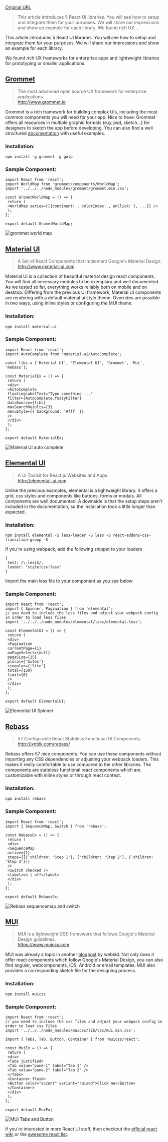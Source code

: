 
[Original URL](http://blog.webkid.io/react-ui-libraries/)

> This article introduces 5 React UI libraries. You will see how to setup and integrate them for your purposes. We will share our impressions and show an example for each library. We found rich UX...

This article introduces 5 React UI libraries. You will see how to setup and integrate them for your purposes. We will share our impressions and show an example for each library.

We found rich UX frameworks for enterprise apps and lightweight libraries for prototyping or smaller applications.

## [](http://blog.webkid.io/react-ui-libraries/#Grommet "Grommet")[Grommet](http://www.grommet.io)

> The most advanced open source UX framework for enterprise applications.<br>
> <http://www.grommet.io>

Grommet is a rich framework for building complex UIs, including the most common components you will need for your app. Nice to have: Grommet offers all resources in multiple graphic formats (e.g. psd, sketch...) for designers to sketch the app before developing. You can also find a well structured [documentation](http://www.grommet.io/docs/develop/get-started) with useful examples.

### [](http://blog.webkid.io/react-ui-libraries/#Installation "Installation:")Installation:

```
npm install -g grommet -g gulp
```

### [](http://blog.webkid.io/react-ui-libraries/#Sample-Component "Sample Component:")Sample Component:

```
import React from 'react';
import WorldMap from 'grommet/components/WorldMap';
import '../../../node_modules/grommet/grommet.min.css';

const GrometWorldMap = () => {
 return (
 <WorldMap series={[{continent: , colorIndex: , onClick: }, ...]} />
 );
};

export default GrometWorldMap;
```

![grommet world map](http://blog.webkid.io/react-ui-libraries/grommet_worldmap.png "grommet world map")

## [](http://blog.webkid.io/react-ui-libraries/#Material-UI "Material UI")[Material UI](http://www.material-ui.com)

> A Set of React Components that Implement Google's Material Design.<br>
> <http://www.material-ui.com>

Material UI is a collection of beautiful material design react components. You will find all necessary modules to be exemplary and well documented. As we tested so far, everything works reliably both on mobile and on desktop. Differing from the previous UI framework, Material UI components are rendering with a default material ui style theme. Overrides are possible in two ways, using inline styles or configuring the MUI theme.

### [](http://blog.webkid.io/react-ui-libraries/#Installation-1 "Installation:")Installation:

```
npm install material-ui
```

### [](http://blog.webkid.io/react-ui-libraries/#Sample-Component-1 "Sample Component:")Sample Component:

```
import React from 'react';
import AutoComplete from 'material-ui/AutoComplete';

const libs = ['Material UI', 'Elemental UI', 'Grommet', 'Mui', 'Rebass'];

const MaterialEx = () => {
 return (
 <div>
 <AutoComplete
 floatingLabelText="Type something ..."
 filter={AutoComplete.fuzzyFilter}
 dataSource={libs}
 maxSearchResults={3}
 menuStyle={{ background: '#fff' }}
 />
 </div>
 );
};

export default MaterialEx;
```

![Material UI auto complete](http://blog.webkid.io/react-ui-libraries/Material_Auto.gif "Material UI auto complete")

## [](http://blog.webkid.io/react-ui-libraries/#Elemental-UI "Elemental UI")[Elemental UI](http://elemental-ui.com)

> A UI Toolkit for React.js Websites and Apps.<br>
> <http://elemental-ui.com>

Unlike the previous examples, elemental is a lightweight library. It offers a grid, css styles and components like buttons, forms or modals. All components are well documented. A downside is that the setup steps aren't included in the documentation, so the installation took a little longer than expected.

### [](http://blog.webkid.io/react-ui-libraries/#Installation-2 "Installation:")Installation:

```
npm install elemental -S less-loader -S less -S react-addons-css-transition-group -S
```

If you´re using webpack, add the following snippet to your loaders

```
{
 test: /\.less$/,
 loader: "style!css!less"
}
```

Import the main less file to your component as you see below

### [](http://blog.webkid.io/react-ui-libraries/#Sample-Component-2 "Sample Component:")Sample Component:

```
import React from 'react';
import { Spinner, Pagination } from 'elemental';
// you need to include the less files and adjust your webpack config in order to load less files
import '../../../node_modules/elemental/less/elemental.less';

const ElementalUI = () => {
 return (
 <div>
 <Pagination
 currentPage={1}
 onPageSelect={null}
 pageSize={25}
 plural={'Sites'}
 singular={'Site'}
 total={150}
 limit={6}
 />
 </div>
 );
};

export default ElementalUI;
```

![Elemental UI Spinner](http://blog.webkid.io/react-ui-libraries/Elemental_Spinner.gif "Elemental UI Spinner")

## [](http://blog.webkid.io/react-ui-libraries/#Rebass "Rebass")[Rebass](http://jxnblk.com/rebass/)

> 57 Configurable React Stateless Functional UI Components.<br>
> <http://jxnblk.com/rebass/>

Rebass offers 57 nice components. You can use these components without importing any CSS dependencies or adjusting your webpack loaders. This makes it really comfortable to use compared to the other libraries. The components are stateless functional react components which are customizable with inline styles or through react context.

### [](http://blog.webkid.io/react-ui-libraries/#Installation-3 "Installation:")Installation:

```
npm install rebass
```

### [](http://blog.webkid.io/react-ui-libraries/#Sample-Component-3 "Sample Component:")Sample Component:

```
import React from 'react';
import { SequenceMap, Switch } from 'rebass';

const RebassEx = () => {
 return (
 <div>
 <SequenceMap
 active={1}
 steps={[{'children: 'Step 1'}, {'children: 'Step 2'}, {'children: 'Step 3'}]}
 />
 <Switch checked />
 <label>on | off</label>
 </div>
 );
};

export default RebassEx;
```

![Rebass sequencemap and switch](http://blog.webkid.io/react-ui-libraries/Rebass_Sequencemap.png "Rebass sequencemap and switch")

## [](http://blog.webkid.io/react-ui-libraries/#MUI "MUI")[MUI](https://www.muicss.com)

> MUI is a lightweight CSS framework that follows Google's Material Design guidelines.<br>
> <https://www.muicss.com>

MUI was already a topic in another [blogpost](http://blog.webkid.io/css-frameworks-bootstrap-alternatives/) by webkid. Not only does it offer react components which follow Google's Material Design, you can also find angular, webcomponents, iOS, Android or email templates. MUI also provides a corresponding sketch file for the designing process.

### [](http://blog.webkid.io/react-ui-libraries/#Installation-4 "Installation:")Installation:

```
npm install muicss
```

### [](http://blog.webkid.io/react-ui-libraries/#Sample-Component-4 "Sample Component:")Sample Component:

```
import React from 'react';
// you need to include the css files and adjust your webpack config in order to load css files
import '../../../node_modules/muicss/lib/css/mui.min.css';

import { Tabs, Tab, Button, Container } from 'muicss/react';

const MuiEx = () => {
 return (
 <div>
 <Tabs justified>
 <Tab value="pane-1" label="Tab 1" />
 <Tab value="pane-2" label="Tab 2" />
 </Tabs>
 <Container fluid>
 <Button color="accent" variant="raised">Click me</Button>
 </Container>
 </div>
 );
};

export default MuiEx;
```

![MUI Tabs and Button](http://blog.webkid.io/react-ui-libraries/Mui_tabs_Btn.gif "MUI Tabs and Button")

If you´re interested in more React UI stuff, then checkout the [official react wiki](https://github.com/facebook/react/wiki/Complementary-Tools#ui-components) or the [awesome react list](https://github.com/enaqx/awesome-react#libraries).
